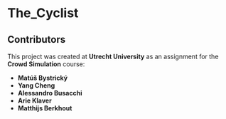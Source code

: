 # The_Cyclist

## Contributors
This project was created at **Utrecht University** as an assignment for the **Crowd Simulation** course:
- **Matúš Bystrický**
- **Yang Cheng**
- **Alessandro Busacchi**
- **Arie Klaver**
- **Matthijs Berkhout**
